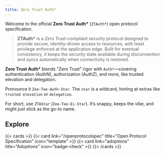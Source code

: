 ```yaml
---
title: Zero Trust Auth*
---
```

Welcome to the official **Zero Trust Auth\*** (`ZTAuth*`) open protocol specification.

> **ZTAuth\*** is a Zero Trust-compliant security protocol designed to provide secure, identity-driven access to resources, with least privilege enforced at the application edge. Built for eventual consistency, it keeps the security state available during disconnection and syncs automatically when connectivity is restored.

**Zero Trust Auth\*** blends "Zero Trust" rigor with `Auth*`—covering authentication (AuthN), authorization (AuthZ), and more, like trusted elevation and delegation.

Pronounce it `Zee-Tee-Auth-Star`. The `star` is a wildcard, hinting at extras like `trusted elevation` or `delegation`.

For short, use `ZTAStar` (`Zee-Tee-Ei-Star`). It’s snappy, keeps the vibe, and might just stick as the go-to name.

## Explore

{{< cards >}}
  {{< card link="/openprotocolspec" title="Open Protocol Specification" icon="template" >}}
  {{< card link="adoptions" title="Adoptions" icon="badge-check" >}}
{{< /cards >}}
